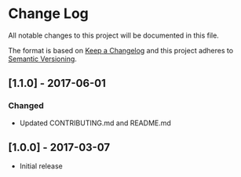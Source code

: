 # Change Log
All notable changes to this project will be documented in this file.

The format is based on [Keep a Changelog](http://keepachangelog.com/)
and this project adheres to [Semantic Versioning](http://semver.org/).

## [1.1.0] - 2017-06-01
### Changed
- Updated CONTRIBUTING.md and README.md

## [1.0.0] - 2017-03-07
- Initial release
